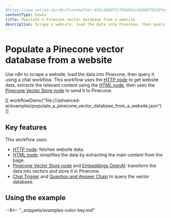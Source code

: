 ```yaml
---
#https://www.notion.so/n8n/Frontmatter-432c2b8dff1f43d4b1c8d20075510fe4
contentType: howto
title: Populate a Pinecone vector database from a website
description: Scrape a website, load the data into Pinecone, then query it using a chat workflow.
---
```


# Populate a Pinecone vector database from a website

Use n8n to scrape a website, load the data into Pinecone, then query it using a chat workflow. This workflow uses the [HTTP node](/integrations/builtin/core-nodes/n8n-nodes-base.httprequest/) to get website data, extracts the relevant content using the [HTML node](/integrations/builtin/core-nodes/n8n-nodes-base.html/), then uses the [Pinecone Vector Store node](/integrations/builtin/cluster-nodes/root-nodes/n8n-nodes-langchain.vectorstorepinecone/) to send it to Pinecone. 

[[ workflowDemo("file:///advanced-ai/examples/populate_a_pinecone_vector_database_from_a_website.json") ]]

## Key features

This workflow uses:

* [HTTP node](/integrations/builtin/core-nodes/n8n-nodes-base.httprequest/): fetches website data.
* [HTML node](/integrations/builtin/core-nodes/n8n-nodes-base.html/): simplifies the data by extracting the main content from the page.
* [Pinecone Vector Store node](/integrations/builtin/cluster-nodes/root-nodes/n8n-nodes-langchain.vectorstorepinecone/) and [Embeddings OpenAI](/integrations/builtin/cluster-nodes/sub-nodes/n8n-nodes-langchain.embeddingsopenai/): transform the data into vectors and store it in Pinecone.
* [Chat Trigger](/integrations/builtin/core-nodes/n8n-nodes-langchain.chattrigger/) and [Question and Answer Chain](/integrations/builtin/cluster-nodes/root-nodes/n8n-nodes-langchain.chainretrievalqa/) to query the vector database.


## Using the example

--8<-- "_snippets/examples-color-key.md"
